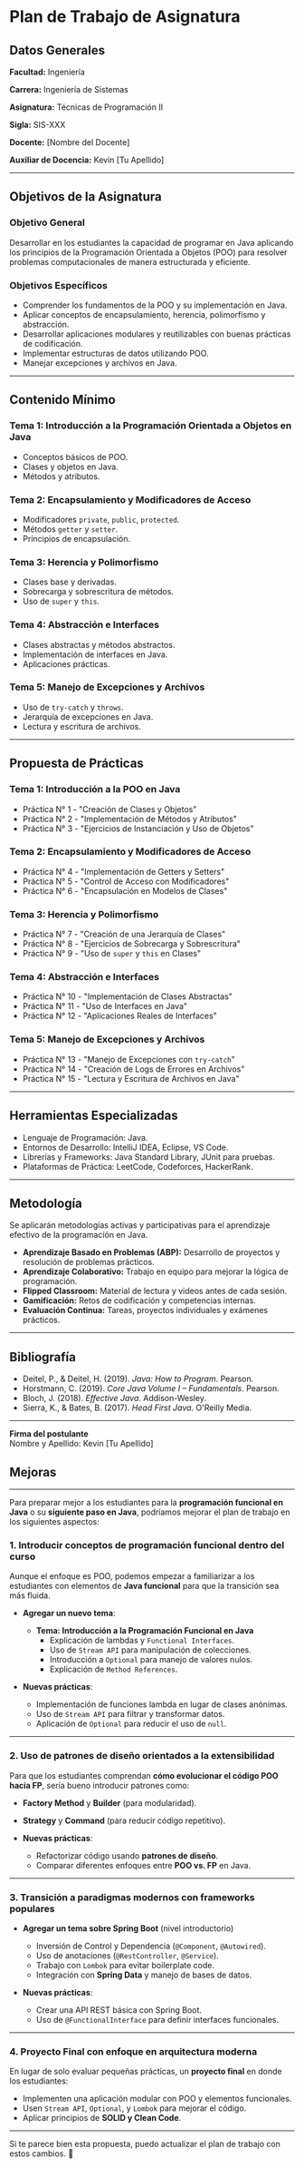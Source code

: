 # Plan de Trabajo de Asignatura

## Datos Generales

**Facultad:** Ingeniería 

**Carrera:** Ingeniería de Sistemas  

**Asignatura:** Técnicas de Programación II  

**Sigla:** SIS-XXX  

**Docente:** [Nombre del Docente]  

**Auxiliar de Docencia:** Kevin [Tu Apellido]  

---

## Objetivos de la Asignatura

### Objetivo General
Desarrollar en los estudiantes la capacidad de programar en Java aplicando los principios de la Programación Orientada a Objetos (POO) para resolver problemas computacionales de manera estructurada y eficiente.

### Objetivos Específicos
- Comprender los fundamentos de la POO y su implementación en Java.  
- Aplicar conceptos de encapsulamiento, herencia, polimorfismo y abstracción.  
- Desarrollar aplicaciones modulares y reutilizables con buenas prácticas de codificación.  
- Implementar estructuras de datos utilizando POO.  
- Manejar excepciones y archivos en Java.  

---

## Contenido Mínimo

### Tema 1: Introducción a la Programación Orientada a Objetos en Java
- Conceptos básicos de POO.  
- Clases y objetos en Java.  
- Métodos y atributos.  

### Tema 2: Encapsulamiento y Modificadores de Acceso
- Modificadores `private`, `public`, `protected`.  
- Métodos `getter` y `setter`.  
- Principios de encapsulación.  

### Tema 3: Herencia y Polimorfismo
- Clases base y derivadas.  
- Sobrecarga y sobrescritura de métodos.  
- Uso de `super` y `this`.  

### Tema 4: Abstracción e Interfaces
- Clases abstractas y métodos abstractos.  
- Implementación de interfaces en Java.  
- Aplicaciones prácticas.  

### Tema 5: Manejo de Excepciones y Archivos
- Uso de `try-catch` y `throws`.  
- Jerarquía de excepciones en Java.  
- Lectura y escritura de archivos.  

---

## Propuesta de Prácticas

### Tema 1: Introducción a la POO en Java
- Práctica N° 1 - "Creación de Clases y Objetos"  
- Práctica N° 2 - "Implementación de Métodos y Atributos"  
- Práctica N° 3 - "Ejercicios de Instanciación y Uso de Objetos"  

### Tema 2: Encapsulamiento y Modificadores de Acceso
- Práctica N° 4 - "Implementación de Getters y Setters"  
- Práctica N° 5 - "Control de Acceso con Modificadores"  
- Práctica N° 6 - "Encapsulación en Modelos de Clases"  

### Tema 3: Herencia y Polimorfismo
- Práctica N° 7 - "Creación de una Jerarquía de Clases"  
- Práctica N° 8 - "Ejercicios de Sobrecarga y Sobrescritura"  
- Práctica N° 9 - "Uso de `super` y `this` en Clases"  

### Tema 4: Abstracción e Interfaces
- Práctica N° 10 - "Implementación de Clases Abstractas"  
- Práctica N° 11 - "Uso de Interfaces en Java"  
- Práctica N° 12 - "Aplicaciones Reales de Interfaces"  

### Tema 5: Manejo de Excepciones y Archivos
- Práctica N° 13 - "Manejo de Excepciones con `try-catch`"  
- Práctica N° 14 - "Creación de Logs de Errores en Archivos"  
- Práctica N° 15 - "Lectura y Escritura de Archivos en Java"  

---

## Herramientas Especializadas
- Lenguaje de Programación: Java.  
- Entornos de Desarrollo: IntelliJ IDEA, Eclipse, VS Code.  
- Librerías y Frameworks: Java Standard Library, JUnit para pruebas.  
- Plataformas de Práctica: LeetCode, Codeforces, HackerRank.  

---

## Metodología
Se aplicarán metodologías activas y participativas para el aprendizaje efectivo de la programación en Java.

- **Aprendizaje Basado en Problemas (ABP):** Desarrollo de proyectos y resolución de problemas prácticos.  
- **Aprendizaje Colaborativo:** Trabajo en equipo para mejorar la lógica de programación.  
- **Flipped Classroom:** Material de lectura y videos antes de cada sesión.  
- **Gamificación:** Retos de codificación y competencias internas.  
- **Evaluación Continua:** Tareas, proyectos individuales y exámenes prácticos.  

---

## Bibliografía
- Deitel, P., & Deitel, H. (2019). *Java: How to Program*. Pearson.  
- Horstmann, C. (2019). *Core Java Volume I – Fundamentals*. Pearson.  
- Bloch, J. (2018). *Effective Java*. Addison-Wesley.  
- Sierra, K., & Bates, B. (2017). *Head First Java*. O'Reilly Media.  

---

**Firma del postulante**  
Nombre y Apellido: Kevin [Tu Apellido]  

## Mejoras
---
Para preparar mejor a los estudiantes para la **programación funcional en Java** o su **siguiente paso en Java**, podríamos mejorar el plan de trabajo en los siguientes aspectos:

### **1. Introducir conceptos de programación funcional dentro del curso**

Aunque el enfoque es POO, podemos empezar a familiarizar a los estudiantes con elementos de **Java funcional** para que la transición sea más fluida.

- **Agregar un nuevo tema**:
    
    - **Tema: Introducción a la Programación Funcional en Java**
        - Explicación de lambdas y `Functional Interfaces`.
        - Uso de `Stream API` para manipulación de colecciones.
        - Introducción a `Optional` para manejo de valores nulos.
        - Explicación de `Method References`.
- **Nuevas prácticas**:
    
    - Implementación de funciones lambda en lugar de clases anónimas.
    - Uso de `Stream API` para filtrar y transformar datos.
    - Aplicación de `Optional` para reducir el uso de `null`.

---

### **2. Uso de patrones de diseño orientados a la extensibilidad**

Para que los estudiantes comprendan **cómo evolucionar el código POO hacia FP**, sería bueno introducir patrones como:

- **Factory Method** y **Builder** (para modularidad).
    
- **Strategy** y **Command** (para reducir código repetitivo).
    
- **Nuevas prácticas**:
    
    - Refactorizar código usando **patrones de diseño**.
    - Comparar diferentes enfoques entre **POO vs. FP** en Java.

---

### **3. Transición a paradigmas modernos con frameworks populares**

- **Agregar un tema sobre Spring Boot** (nivel introductorio)
    
    - Inversión de Control y Dependencia (`@Component`, `@Autowired`).
    - Uso de anotaciones (`@RestController`, `@Service`).
    - Trabajo con `Lombok` para evitar boilerplate code.
    - Integración con **Spring Data** y manejo de bases de datos.
- **Nuevas prácticas**:
    
    - Crear una API REST básica con Spring Boot.
    - Uso de `@FunctionalInterface` para definir interfaces funcionales.

---

### **4. Proyecto Final con enfoque en arquitectura moderna**

En lugar de solo evaluar pequeñas prácticas, un **proyecto final** en donde los estudiantes:

- Implementen una aplicación modular con POO y elementos funcionales.
- Usen `Stream API`, `Optional`, y `Lombok` para mejorar el código.
- Aplicar principios de **SOLID y Clean Code**.

---

Si te parece bien esta propuesta, puedo actualizar el plan de trabajo con estos cambios. 🚀